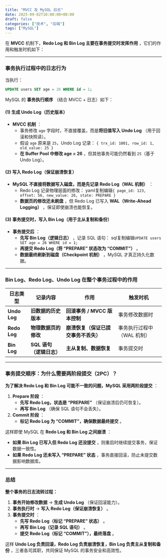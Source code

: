 ```yaml
---
title: "MVCC 及 MySQL 日志"
date: 2025-09-02T10:00:00+08:00
draft: false
categories: ["技术", "后端"]
tags: ["MySQL"]
---
```


在 **MVCC** 机制下，**Redo Log 和 Bin Log 主要在事务提交时发挥作用** ，它们的作用和触发时机如下：

---

### 事务执行过程中的日志行为

当执行：
```sql
UPDATE users SET age = 26 WHERE id = 1;  
```    

MySQL 的 **事务执行顺序** （结合 MVCC + 日志）如下：

#### (1) 生成 Undo Log（历史版本）

  * **MVCC 机制** ： 
    * 事务修改 `age` 字段时，不直接覆盖，而是**将旧值写入 Undo Log** （用于回滚和快照读）。
    * 假设 `age` 原来是 `25`，Undo Log 记录： `{ trx_id: 1001, row_id: 1, old_value: 25 }`
    * **在 Buffer Pool 中修改 age = 26** ，但其他事务可能仍然看到 `25`（基于 Undo Log）。

#### (2) 写入 Redo Log（保证崩溃恢复）

  - **MySQL 不直接将数据写入磁盘，而是先记录 Redo Log（WAL 机制）** ： 
    - Redo Log 记录物理层面的修改： yaml复制编辑`{ page_id: 123, offset: 56, new_value: 26, state: PREPARE }`
    - **数据页的修改还未刷盘** ，但 Redo Log 已写入 **WAL（Write-Ahead Logging）** ，保证即使崩溃也能恢复。

#### (3) 事务提交时，写入 Bin Log（用于主从复制和备份）

  - **事务提交后** ：
    - **先写 Bin Log（逻辑日志）** ，记录 SQL 语句： sql复制编辑`UPDATE users SET age = 26 WHERE id = 1;`
    - **再提交 Redo Log（将 “PREPARE” 状态改为 “COMMIT”）** 。
    - **数据最终刷新到磁盘（Checkpoint 机制）** ，MySQL 才真正持久化数据。

---

### Bin Log、Redo Log、Undo Log 在整个事务过程中的作用

| **日志类型**     | **记录内容**         | **作用**               | **触发时机**        |
|--------------|------------------|----------------------|-----------------|
| **Undo Log** | **旧数据的历史版本**     | **回滚事务 / MVCC 版本控制** | 事务修改数据时         |
| **Redo Log** | **物理数据页的修改**     | **崩溃恢复（保证已提交事务不丢失）** | 事务执行过程中（WAL 机制） |
| **Bin Log**  | **SQL 语句（逻辑日志）** | **主从复制、数据恢复**        | 事务提交时           |

---

### 事务提交顺序：为什么需要两阶段提交（2PC）？

**为了解决 Redo Log 和 Bin Log 可能不一致的问题，MySQL 采用两阶段提交** ：

  1. **Prepare 阶段** ： 
     - **先写 Redo Log，状态是 “PREPARE”** （保证崩溃后仍可恢复）。
     - **再写 Bin Log** （确保 SQL 语句不会丢失）。
  2. **Commit 阶段** ： 
     - **标记 Redo Log 为 “COMMIT”，确保数据最终提交** 。

这样即使 MySQL 在 **Redo Log 和 Bin Log 之间崩溃** ：

  - **如果 Bin Log 已写入但 Redo Log 还没提交** ，则重启时继续提交事务，保证数据一致性。
  - **如果 Redo Log 还未写入 “PREPARE” 状态** ，事务直接回滚，防止未提交数据影响数据库。

---

### 总结

**整个事务的日志流转过程：**

  1. **事务开始修改数据** → **生成 Undo Log** （保证回滚能力）。
  2. **事务执行时** → **写入 Redo Log（保证崩溃恢复）** 。
  3. **事务提交时** ： 
     - **先写 Redo Log（标记 “PREPARE” 状态）** 。
     - **再写 Bin Log（记录 SQL 语句）** 。
     - **提交 Redo Log（标记 “COMMIT”），最终落盘** 。

这样 **Undo Log 负责回滚，Redo Log 负责崩溃恢复，Bin Log 负责主从复制和备份** ，三者各司其职，共同保证 MySQL
的事务安全和高效性。

